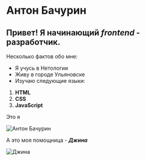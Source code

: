 # Антон Бачурин

## Привет! Я начинающий _frontend_ - разработчик.

Несколько фактов обо мне:

- Я учусь в Нетологии
- Живу в городе Ульяновске
- Изучаю следующие языки: 
1. __HTML__
2. __CSS__
3. __JavaScript__

Это я

![Антон Бачурин](https://vk.com/anton.bachurin?z=photo13677627_457239794%2Fphotos13677627)

А это моя помощница - ___Джина___

![Джина](https://vk.com/anton.bachurin?z=photo13677627_457239818%2Fphotos13677627)



